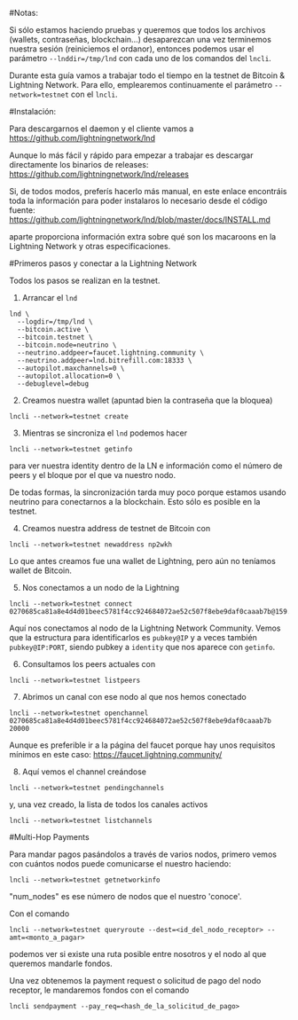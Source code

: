 #Notas:

Si sólo estamos haciendo pruebas y queremos que todos los archivos (wallets, contraseñas, blockchain...) desaparezcan una vez terminemos nuestra sesión (reiniciemos el ordanor), entonces podemos usar el parámetro `--lnddir=/tmp/lnd` con cada uno de los comandos del `lncli`. 

Durante esta guía vamos a trabajar todo el tiempo en la testnet de Bitcoin & Lightning Network. Para ello, emplearemos continuamente el parámetro `--network=testnet` con el `lncli`.

#Instalación:

Para descargarnos el daemon y el cliente vamos a https://github.com/lightningnetwork/lnd

Aunque lo más fácil y rápido para empezar a trabajar es descargar directamente los binarios de releases:
https://github.com/lightningnetwork/lnd/releases

Si, de todos modos, preferís hacerlo más manual, en este enlace encontráis toda la información para poder instalaros lo necesario desde el código fuente: https://github.com/lightningnetwork/lnd/blob/master/docs/INSTALL.md

aparte proporciona información extra sobre qué son los macaroons en la Lightning Network y otras especificaciones.

#Primeros pasos y conectar a la Lightning Network

Todos los pasos se realizan en la testnet.

1. Arrancar el `lnd` 
```
lnd \
  --logdir=/tmp/lnd \
  --bitcoin.active \
  --bitcoin.testnet \
  --bitcoin.node=neutrino \
  --neutrino.addpeer=faucet.lightning.community \
  --neutrino.addpeer=lnd.bitrefill.com:18333 \
  --autopilot.maxchannels=0 \
  --autopilot.allocation=0 \
  --debuglevel=debug
```

2. Creamos nuestra wallet (apuntad bien la contraseña que la bloquea)
```
lncli --network=testnet create
```

3. Mientras se sincroniza el `lnd` podemos hacer
```
lncli --network=testnet getinfo
```
para ver nuestra identity dentro de la LN e información como el número de peers y el bloque por el que va nuestro nodo.

De todas formas, la sincronización tarda muy poco porque estamos usando neutrino para conectarnos a la blockchain.
Esto sólo es posible en la testnet.

4. Creamos nuestra address de testnet de Bitcoin con
```
lncli --network=testnet newaddress np2wkh
```
Lo que antes creamos fue una wallet de Lightning, pero aún no teníamos wallet de Bitcoin.

5. Nos conectamos a un nodo de la Lightning 
```
lncli --network=testnet connect 0270685ca81a8e4d4d01beec5781f4cc924684072ae52c507f8ebe9daf0caaab7b@159.203.125.125
```
Aquí nos conectamos al nodo de la Lightning Network Community. Vemos que la estructura para identificarlos es `pubkey@IP` y a veces también `pubkey@IP:PORT`, siendo pubkey a `identity` que nos aparece con `getinfo`.

6. Consultamos los peers actuales con
```
lncli --network=testnet listpeers
```

7. Abrimos un canal con ese nodo al que nos hemos conectado
```
lncli --network=testnet openchannel 0270685ca81a8e4d4d01beec5781f4cc924684072ae52c507f8ebe9daf0caaab7b 20000
```
Aunque es preferible ir a la página del faucet porque hay unos requisitos mínimos en este caso: https://faucet.lightning.community/

8. Aquí vemos el channel creándose
```
lncli --network=testnet pendingchannels
```
y, una vez creado, la lista de todos los canales activos
```
lncli --network=testnet listchannels
```


#Multi-Hop Payments

Para mandar pagos pasándolos a través de varios nodos, primero vemos con cuántos nodos puede comunicarse el nuestro haciendo:
```
lncli --network=testnet getnetworkinfo
```
"num_nodes" es ese número de nodos que el nuestro 'conoce'.

Con el comando 
```
lncli --network=testnet queryroute --dest=<id_del_nodo_receptor> --amt=<monto_a_pagar>
```
podemos ver si existe una ruta posible entre nosotros y el nodo al que queremos mandarle fondos.

Una vez obtenemos la payment request o solicitud de pago del nodo receptor, le mandaremos fondos con el comando
```
lncli sendpayment --pay_req=<hash_de_la_solicitud_de_pago>
```